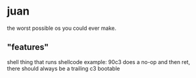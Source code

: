 # juan
the worst possible os you could ever make.
## "features"
shell thing that runs shellcode
example: 90c3
does a no-op and then ret, there should always be a trailing c3
bootable

